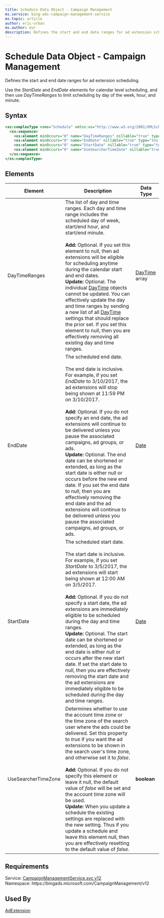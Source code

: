 ```yaml
---
title: Schedule Data Object - Campaign Management
ms.service: bing-ads-campaign-management-service
ms.topic: article
author: eric-urban
ms.author: eur
description: Defines the start and end date ranges for ad extension scheduling.
---
```

# Schedule Data Object - Campaign Management
Defines the start and end date ranges for ad extension scheduling. 

Use the *StartDate* and *EndDate* elements for calendar level scheduling, and then use *DayTimeRanges* to limit scheduling by day of the week, hour, and minute. 

## Syntax
```xml
<xs:complexType name="Schedule" xmlns:xs="http://www.w3.org/2001/XMLSchema">
  <xs:sequence>
    <xs:element minOccurs="0" name="DayTimeRanges" nillable="true" type="tns:ArrayOfDayTime" />
    <xs:element minOccurs="0" name="EndDate" nillable="true" type="tns:Date" />
    <xs:element minOccurs="0" name="StartDate" nillable="true" type="tns:Date" />
    <xs:element minOccurs="0" name="UseSearcherTimeZone" nillable="true" type="xs:boolean" />
  </xs:sequence>
</xs:complexType>
```

## <a name="elements"></a>Elements

|Element|Description|Data Type|
|-----------|---------------|-------------|
|<a name="daytimeranges"></a>DayTimeRanges|The list of day and time ranges. Each day and time range includes the scheduled day of week, start/end hour, and start/end minute.<br/><br/>**Add:** Optional. If you set this element to null, then ad extensions will be eligible for scheduling anytime during the calendar start and end dates.<br/>**Update:** Optional. The individual [DayTime](daytime.md) objects cannot be updated. You can effectively update the day and time ranges by sending a new list of all [DayTime](daytime.md) settings that should replace the prior set. If you set this element to null, then you are effectively removing all existing day and time ranges.|[DayTime](daytime.md) array|
|<a name="enddate"></a>EndDate|The scheduled end date. <br/><br/>The end date is inclusive. For example, if you set *EndDate* to 3/10/2017, the ad extensions will stop being shown at 11:59 PM on 3/10/2017.<br/><br/>**Add:** Optional. If you do not specify an end date, the ad extensions will continue to be delivered unless you pause the associated campaigns, ad groups, or ads.<br/>**Update:** Optional. The end date can be shortened or extended, as long as the start date is either null or occurs before the new end date. If you set the end date to null, then you are effectively removing the end date and the ad extensions will continue to be delivered unless you pause the associated campaigns, ad groups, or ads. |[Date](date.md)|
|<a name="startdate"></a>StartDate|The scheduled start date. <br/><br/>The start date is inclusive. For example, if you set *StartDate* to 3/5/2017, the ad extensions will start being shown at 12:00 AM on 3/5/2017.<br/><br/>**Add:** Optional. If you do not specify a start date, the ad extensions are immediately eligible to be scheduled during the day and time ranges.<br/>**Update:** Optional. The start date can be shortened or extended, as long as the end date is either null or occurs after the new start date. If set the start date to null, then you are effectively removing the start date and the ad extensions are immediately eligible to be scheduled during the day and time ranges.|[Date](date.md)|
|<a name="usesearchertimezone"></a>UseSearcherTimeZone|Determines whether to use the account time zone or the time zone of the search user where the ads could be delivered. Set this property to *true* if you want the ad extensions to be shown in the search user's time zone, and otherwise set it to *false*. <br/><br/>**Add:** Optional. If you do not specify this element or leave it null, the default value of *false* will be set and the account time zone will be used. <br/>**Update:** When you update a schedule the existing settings are replaced with the new setting. Thus if you update a schedule and leave this element null, then you are effectively resetting to the default value of *false*. |**boolean**|

## Requirements
Service: [CampaignManagementService.svc v12](https://campaign.api.bingads.microsoft.com/Api/Advertiser/CampaignManagement/v12/CampaignManagementService.svc)  
Namespace: https\://bingads.microsoft.com/CampaignManagement/v12  

## Used By
[AdExtension](adextension.md)  
